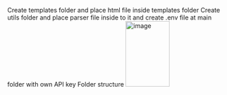 Create templates folder and place html file inside templates folder
Create utils folder and place parser file inside to it and create .env file at main folder with own API key
Folder structure
<img width="100" height="150" alt="image" src="https://github.com/user-attachments/assets/e8925cac-6a7d-44f9-8467-cf8af7cf8b67" />
